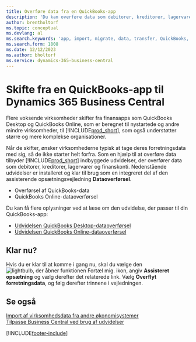 ```yaml
---
title: Overføre data fra en QuickBooks-app
description: 'Du kan overføre data som debitorer, kreditorer, lagervarer og finanskonti fra QuickBooks-apps til Business Central.'
author: brentholtorf
ms.topic: conceptual
ms.devlang: al
ms.search.keywords: 'app, import, migrate, data, transfer, QuickBooks, customize'
ms.search.form: 1808
ms.date: 12/12/2023
ms.author: bholtorf
ms.service: dynamics-365-business-central
---
```



# Skifte fra en QuickBooks-app til Dynamics 365 Business Central

Flere voksende virksomheder skifter fra finansapps som QuickBooks Desktop og QuickBooks Online, som er beregnet til nystartede og andre mindre virksomheder, til [!INCLUDE[prod_short](includes/prod_short.md)], som også understøtter større og mere komplekse organisationer. 

Når de skifter, ønsker virksomhederne typisk at tage deres forretningsdata med sig, så de ikke starter helt forfra. Som en hjælp til at overføre data tilbyder [!INCLUDE[prod_short](includes/prod_short.md)] indbyggede udvidelser, der overfører data som debitorer, kreditorer, lagervarer og finanskonti. Nedenstående udvidelser er installeret og klar til brug som en integreret del af den assisterende opsætningsvejledning **Dataoverførsel**.

* Overførsel af QuickBooks-data 
* QuickBooks Online-dataoverførsel

Du kan få flere oplysninger ved at læse om den udvidelse, der passer til din QuickBooks-app:   

* [Udvidelsen QuickBooks Desktop-dataoverførsel](ui-extensions-quickbooks-data-migration.md)
* [Udvidelsen QuickBooks Online-dataoverførsel](ui-extensions-quickbooks-online-data-migration.md)

## Klar nu?

Hvis du er klar til at komme i gang nu, skal du vælge den ![lightbulb, der åbner funktionen Fortæl mig.](media/ui-search/search_small.png "Fortæl mig, hvad du vil foretage dig") ikon, angiv **Assisteret opsætning** og vælg derefter det relaterede link. Vælg **Overflyt forretningsdata**, og følg derefter trinnene i vejledningen.

## Se også

[Import af virksomhedsdata fra andre økonomisystemer](across-import-data-configuration-packages.md)  
[Tilpasse Business Central ved brug af udvidelser](ui-extensions.md)   


[!INCLUDE[footer-include](includes/footer-banner.md)]
